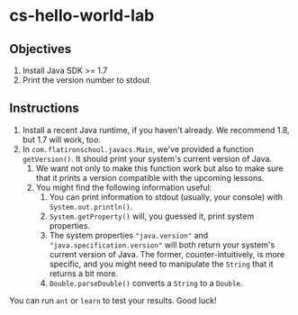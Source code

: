 # cs-hello-world-lab

## Objectives

1. Install Java SDK >= 1.7
2. Print the version number to stdout

## Instructions

1. Install a recent Java runtime, if you haven't already. We recommend 1.8, but 1.7 will work, too.
2. In `com.flatironschool.javacs.Main`, we've provided a function `getVersion()`. It should print your system's current version of Java.
   1. We want not only to make this function work but also to make sure that it prints a version compatible with the upcoming lessons.
   2. You might find the following information useful:
      1. You can print information to stdout (usually, your console) with `System.out.println()`.
      2. `System.getProperty()` will, you guessed it, print system properties.
      3. The system properties `"java.version"` and `"java.specification.version"` will both return your system's current version of Java. The former, counter-intuitively, is more specific, and you might need to manipulate the `String` that it returns a bit more.
      4. `Double.parseDouble()` converts a `String` to a `Double`.

You can run `ant` or `learn` to test your results. Good luck!

